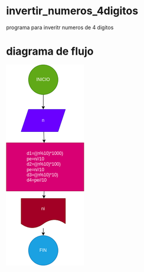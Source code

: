 # invertir_numeros_4digitos
programa para inveritr numeros de 4 digitos

# diagrama de flujo
![diagrama de flujo](diagrama.png "diagrama de flujo")